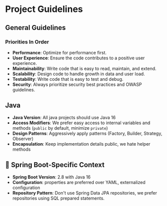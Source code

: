 # Project Guidelines

## General Guidelines

### Priorities In Order
- **Performance**: Optimize for performance first.
- **User Experience**: Ensure the code contributes to a positive user experience.
- **Maintainability**: Write code that is easy to read, maintain, and extend.
- **Scalability**: Design code to handle growth in data and user load.
- **Testability**: Write code that is easy to test and debug.
- **Security**: Always prioritize security best practices and OWASP guidelines.


## Java
- **Java Version**: All java projects should use Java 16
- **Access Modifiers**: We prefer easy access to internal variables and methods (`public` by default, minimize `private`)
- **Design Patterns**: Aggressively apply patterns (Factory, Builder, Strategy, Observer)
- **Encapsulation**: Keep implementation details public, we hate helper methods


## 🍃 Spring Boot-Specific Context

- **Spring Boot Version**: 2.8 with Java 16
- **Configuration**: properties are preferred over YAML, externalized configuration
- **Repository Pattern**: Don't use Spring Data JPA repositories, we prefer repositories using SQL prepared statements.


